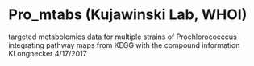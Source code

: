 # Pro_mtabs (Kujawinski Lab, WHOI)
targeted metabolomics data for multiple strains of Prochlorococccus
integrating pathway maps from KEGG with the compound information
KLongnecker 4/17/2017
